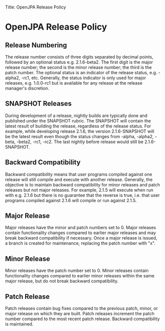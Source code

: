 Title: OpenJPA Release Policy

<a name="OpenJPAReleasePolicy-OpenJPAReleasePolicy"></a>

# OpenJPA Release Policy

<a name="OpenJPAReleasePolicy-ReleaseNumbering"></a>

## Release Numbering
The release number consists of three digits separated by decimal points,
followed by an optional status e.g. 2.1.6-beta2. The first digit is the
major release number; the second is the minor release number; the third is
the patch number. The optional status is an indicator of the release
status, e.g. -alpha2, -rc1, etc. Generally, the status indicator is only
used for major releases, e.g. 1.0.0-rc1 but is available for any release at
the release manager's discretion.

<a name="OpenJPAReleasePolicy-SNAPSHOTReleases"></a>

## SNAPSHOT Releases
During development of a release, nightly builds are typically done and
published under the SNAPSHOT rubric. The SNAPSHOT will contain the latest
result of building the release, regardless of the release status. For
example, while developing release 2.1.6, the version 2.1.6-SNAPSHOT will be
the latest result even though the status changes from -alpha, -alpha2,
-beta, -beta2, -rc1, -rc2. The last nightly before release would still be
2.1.6-SNAPSHOT. 

<a name="OpenJPAReleasePolicy-BackwardCompatibility"></a>

## Backward Compatibility
Backward compatibility means that user programs compiled against one
release will still compile and execute with another release. Generally, the
objective is to maintain backward compatibility for minor releases and
patch releases but not major releases. For example, 2.1.5 will execute when
run with e.g. 2.1.6 but there is no guarantee that the reverse is true,
i.e. that user programs compiled against 2.1.6 will compile or run against
2.1.5.

<a name="OpenJPAReleasePolicy-MajorRelease"></a>

## Major Release
Major releases have the minor and patch numbers set to 0. Major releases
contain functionality changes compared to earlier major releases and may
break backward compatibility if necessary. Once a major release is issued,
a branch is created for maintenance, replacing the patch number with "x". 

<a name="OpenJPAReleasePolicy-MinorRelease"></a>

## Minor Release
Minor releases have the patch number set to 0. Minor releases contain
functionality changes compared to earlier minor releases within the same
major release, but do not break backward compatibility.

<a name="OpenJPAReleasePolicy-PatchRelease"></a>

## Patch Release
Patch releases contain bug fixes compared to the previous patch, minor, or
major release on which they are built. Patch releases increment the patch
number compared to the most recent patch release. Backward compatibility is
maintained.
